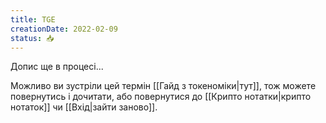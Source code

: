 ```yaml
---
title: TGE
creationDate: 2022-02-09
status: 📥
---
```

Допис ще в процесі...

Можливо ви зустріли цей термін [[Гайд з токеноміки|тут]], тож можете повернутись і дочитати, або повернутися до [[Крипто нотатки|крипто нотаток]] чи [[Вхід|зайти заново]].